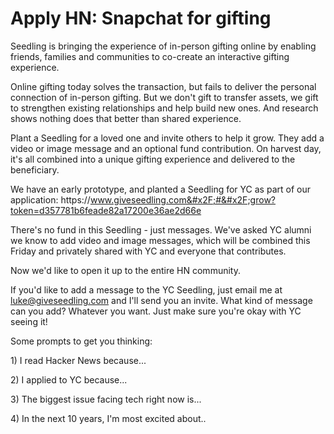 # Apply HN: Snapchat for gifting

Seedling is bringing the experience of in-person gifting online by enabling friends, families and communities to co-create an interactive gifting experience.<p>Online gifting today solves the transaction, but fails to deliver the personal connection of in-person gifting. But we don&#x27;t gift to transfer assets, we gift to strengthen existing relationships and help build new ones. And research shows nothing does that better than shared experience.<p>Plant a Seedling for a loved one and invite others to help it grow. They add a video or image message and an optional fund contribution. On harvest day, it&#x27;s all combined into a unique gifting experience and delivered to the beneficiary.<p>We have an early prototype, and planted a Seedling for YC as part of our application: https:&#x2F;&#x2F;www.giveseedling.com&#x2F;#&#x2F;grow?token=d357781b6feade82a17200e36ae2d66e<p>There&#x27;s no fund in this Seedling - just messages. We&#x27;ve asked YC alumni we know to add video and image messages, which will be combined this Friday and privately shared with YC and everyone that contributes.<p>Now we&#x27;d like to open it up to the entire HN community.<p>If you&#x27;d like to add a message to the YC Seedling, just email me at luke@giveseedling.com and I&#x27;ll send you an invite. What kind of message can you add? Whatever you want. Just make sure you&#x27;re okay with YC seeing it!<p>Some prompts to get you thinking:<p>1) I read Hacker News because...<p>2) I applied to YC because...<p>3) The biggest issue facing tech right now is...<p>4) In the next 10 years, I&#x27;m most excited about..
